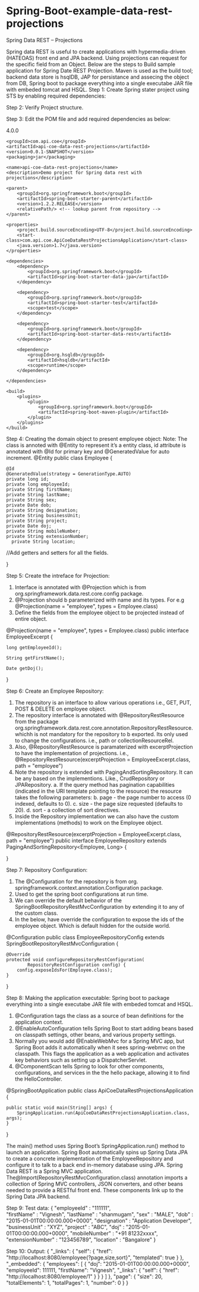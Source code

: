 # Spring-Boot-example-data-rest-projections

Spring Data REST – Projections

Spring data REST is useful to create applications with hypermedia-driven (HATEOAS) front end and JPA backend. Using projections can request for the specific field from an Object.
Below are the steps to Build sample application for Spring Date REST Projection.
Maven is used as the build tool; backend data store is hsqlDB, JAP for persistance and assecing the object from DB, Spring boot to package everything into a single executabe JAR file with embeded tomcat and HSQL.
Step 1: Create Spring stater project using STS by enabling required dependencies:
 
Step 2: Verify Project structure.
 
Step 3: Edit the POM file and add required dependencies as below:
<?xml version="1.0" encoding="UTF-8"?>
<project xmlns="http://maven.apache.org/POM/4.0.0" xmlns:xsi="http://www.w3.org/2001/XMLSchema-instance"
	xsi:schemaLocation="http://maven.apache.org/POM/4.0.0 http://maven.apache.org/xsd/maven-4.0.0.xsd">
	<modelVersion>4.0.0</modelVersion>

	<groupId>com.api.coe</groupId>
	<artifactId>api-coe-data-rest-projections</artifactId>
	<version>0.0.1-SNAPSHOT</version>
	<packaging>jar</packaging>

	<name>api-coe-data-rest-projections</name>
	<description>Demo project for Spring data rest with projections</description>

	<parent>
		<groupId>org.springframework.boot</groupId>
		<artifactId>spring-boot-starter-parent</artifactId>
		<version>1.2.2.RELEASE</version>
		<relativePath/> <!-- lookup parent from repository -->
	</parent>

	<properties>
		<project.build.sourceEncoding>UTF-8</project.build.sourceEncoding>
		<start-class>com.api.coe.ApiCoeDataRestProjectionsApplication</start-class>
		<java.version>1.7</java.version>
	</properties>

	<dependencies>
		<dependency>
			<groupId>org.springframework.boot</groupId>
			<artifactId>spring-boot-starter-data-jpa</artifactId>
		</dependency>
		
		<dependency>
			<groupId>org.springframework.boot</groupId>
			<artifactId>spring-boot-starter-test</artifactId>
			<scope>test</scope>
		</dependency>
		
		<dependency>
			<groupId>org.springframework.boot</groupId>
			<artifactId>spring-boot-starter-data-rest</artifactId>
		</dependency>
		
		<dependency> 
			<groupId>org.hsqldb</groupId> 
			<artifactId>hsqldb</artifactId> 
			<scope>runtime</scope> 
		</dependency>
		
	</dependencies>

	<build>
		<plugins>
			<plugin>
				<groupId>org.springframework.boot</groupId>
				<artifactId>spring-boot-maven-plugin</artifactId>
			</plugin>
		</plugins>
	</build>

</project>
Step 4: Creating the domain object to present employee object:
Note:  The class is annoted with @Entity to represent it’s a entity class, id attribute is annotated with @Id for primary key and @GeneratedValue for auto increment.
@Entity
public class Employee {

	@Id
	@GeneratedValue(strategy = GenerationType.AUTO)
	private long id;
	private long employeeId;
	private String firstName;
	private String lastName;
	private String sex;
	private Date dob;
	private String designation;
	private String businessUnit;
	private String project;
	private Date doj;
	private String mobileNumber;
	private String extensionNumber;
      private String location;

//Add getters and setters for all the fields.

}

Step 5:  Create the intreface for Projection:
1.	 Interface is annotated with @Projection  which is from org.springframework.data.rest.core.config package.
2.	@Projection should b parameterized with name and its types. For e.g @Projection(name = "employee", types = Employee.class)
3.	Define the fields from the employee object to be projected instead of entire object.

@Projection(name = "employee", types = Employee.class)
public interface EmployeeExcerpt {

	long getEmployeeId();

	String getFirstName();

	Date getDoj();

}

Step 6: Create an Employee Repository:

1.	The repository is an interface to allow various operations i.e., GET, PUT, POST & DELETE on employee object.
2.	The repository interface is annotated with @RepositoryRestResource from the package org.springframework.data.rest.core.annotation.RepositoryRestResource. whichh is not mandatory for the repository to b exported. Its only used to change the configurations. i.e.,  path or collectionResourceRel.
3.	Also, @RepositoryRestResource is paramaterized with excerptProjection to have the implementation of projections. i.e., @RepositoryRestResource(excerptProjection = EmployeeExcerpt.class, path = "employee")
4.	Note the repository is extended with PagingAndSortingRepository. It can be any based on the implementions. Like., CrudRepository or JPARepository.
a.	If the query method has pagination capabilities (indicated in the URI template pointing to the resource) the resource takes the following parameters:
b.	page - the page number to access (0 indexed, defaults to 0).
c.	size - the page size requested (defaults to 20).
d.	sort - a collection of sort directives.
5.	Inside the Repository implementation we can also have the custom implementations (methods) to work on the Employee object.

@RepositoryRestResource(excerptProjection = EmployeeExcerpt.class, path = "employee")
public interface EmployeeRepository extends
		PagingAndSortingRepository<Employee, Long> {

}

Step 7: Repository Configuration:

1.	The @Configuration for the repository is from org. springframework.context.annotation.Configuration package.
2.	Used to get the spring boot configurations at run time.
3.	We can override the default behavior of the SpringBootRepositoryRestMvcConfiguration by extending it to any of the custom class.
4.	In the below, have override the configuration to expose the ids of the employee object. Which is default hidden for the outside world.


@Configuration
public class EmployeeRepositoryConfig extends
		SpringBootRepositoryRestMvcConfiguration {

	@Override
	protected void configureRepositoryRestConfiguration(
			RepositoryRestConfiguration config) {
		config.exposeIdsFor(Employee.class);
	}

}

Step 8: Making the application executable:
Spring boot to package everything into a single executabe JAR file with embeded tomcat and HSQL.
1.	@Configuration tags the class as a source of bean definitions for the application context.
2.	@EnableAutoConfiguration tells Spring Boot to start adding beans based on classpath settings, other beans, and various property settings.
3.	Normally you would add @EnableWebMvc for a Spring MVC app, but Spring Boot adds it automatically when it sees spring-webmvc on the classpath. This flags the application as a web application and activates key behaviors such as setting up a DispatcherServlet.
4.	@ComponentScan tells Spring to look for other components, configurations, and services in the the hello package, allowing it to find the HelloController.

@SpringBootApplication
public class ApiCoeDataRestProjectionsApplication {

	public static void main(String[] args) {
		SpringApplication.run(ApiCoeDataRestProjectionsApplication.class, args);
	}
}

The main() method uses Spring Boot’s SpringApplication.run() method to launch an application. 
Spring Boot automatically spins up Spring Data JPA to create a concrete implementation of the EmployeeRepository and configure it to talk to a back end in-memory database using JPA.
Spring Data REST is a Spring MVC application. The@Import(RepositoryRestMvcConfiguration.class) annotation imports a collection of Spring MVC controllers, JSON converters, and other beans needed to provide a RESTful front end. These components link up to the Spring Data JPA backend.

Step 9: Test data:
{
  "employeeId" : "111111",  	
"firstName" : "Vignesh",
"lastName" : "shanmugam",
"sex" : "MALE",
"dob" : "2015-01-01T00:00:00.000+0000",
"designation" : "Application Developer",
"businessUnit" : "XYZ",
"project" : "ABC",
"doj" : "2015-01-01T00:00:00.000+0000",
"mobileNumber" : "+91 81232xxxx",
"extensionNumber" : "123456789",
"location" : "Bangalore"
}

Step 10: Output:
{
    "_links": {
        "self": {
            "href": "http://localhost:8080/employee{?page,size,sort}",
            "templated": true
        }
    },
    "_embedded": {
        "employees": [
            {
                "doj": "2015-01-01T00:00:00.000+0000",
                "employeeId": 111111,
                "firstName": "Vignesh",
                "_links": {
                    "self": {
                        "href": "http://localhost:8080/employee/1"
                    }
                }
            }
        ]
    },
    "page": {
        "size": 20,
        "totalElements": 1,
        "totalPages": 1,
        "number": 0
    }
}








